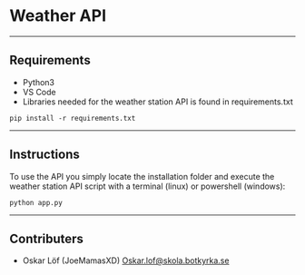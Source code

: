 # Weather API
---
## Requirements

- Python3
- VS Code
- Libraries needed for the weather station API is found in requirements.txt 
```
pip install -r requirements.txt
```

---
## Instructions



To use the API you simply locate the installation folder and execute the weather station API script with a terminal (linux) or powershell (windows):
```
python app.py
```

---

## Contributers

- Oskar Löf (JoeMamasXD) <Oskar.lof@skola.botkyrka.se>
